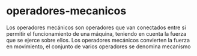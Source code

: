 # operadores-mecanicos
Los operadores mecánicos son operadores que van conectados entre si permitir el funcionamiento de una máquina, teniendo en cuenta la fuerza que se ejerce sobre ellos. Los operadores mecánicos convierten la fuerza en movimiento, el conjunto de varios operadores se denomina mecanismo
